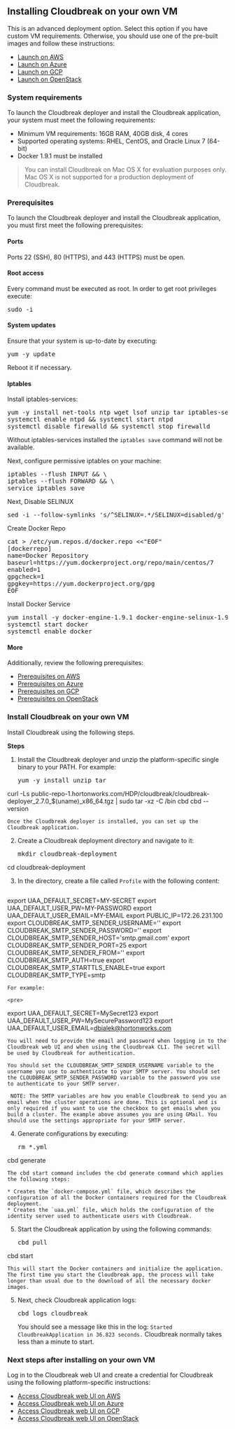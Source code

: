 ## Installing Cloudbreak on your own VM

This is an advanced deployment option. Select this option if you have custom VM requirements. Otherwise, you should use one of the pre-built images and follow these instructions:

* [Launch on AWS](aws-launch.md)  
* [Launch on Azure](azure-launch.md)  
* [Launch on GCP](gcp-launch.md)  
* [Launch on OpenStack](os-launch.md)   

### System requirements

To launch the Cloudbreak deployer and install the Cloudbreak application, your system must meet the following requirements:

* Minimum VM requirements: 16GB RAM, 40GB disk, 4 cores
* Supported operating systems: RHEL, CentOS, and Oracle Linux 7 (64-bit)
* Docker 1.9.1 must be installed

> You can install Cloudbreak on Mac OS X for evaluation purposes only. Mac OS X is not supported for a production deployment of Cloudbreak.


### Prerequisites

To launch the Cloudbreak deployer and install the Cloudbreak application, you must first meet the following prerequisites:

#### Ports

Ports 22 (SSH), 80 (HTTPS), and 443 (HTTPS) must be open.

#### Root access

Every command must be executed as root. In order to get root privileges execute:

<pre>sudo -i</pre>

#### System updates

Ensure that your system is up-to-date by executing:

<pre>yum -y update</pre>

Reboot it if necessary.

#### Iptables

Install iptables-services:

<pre>
yum -y install net-tools ntp wget lsof unzip tar iptables-services
systemctl enable ntpd && systemctl start ntpd
systemctl disable firewalld && systemctl stop firewalld
</pre>

Without iptables-services installed the `iptables save` command will not be available.

Next, configure permissive iptables on your machine:

<pre>
iptables --flush INPUT && \
iptables --flush FORWARD && \
service iptables save
</pre>

Next, Disable SELINUX
<pre>
sed -i --follow-symlinks 's/^SELINUX=.*/SELINUX=disabled/g' /etc/sysconfig/selinux
</pre>

Create Docker Repo
<pre>
cat > /etc/yum.repos.d/docker.repo <<"EOF"
[dockerrepo]
name=Docker Repository
baseurl=https://yum.dockerproject.org/repo/main/centos/7
enabled=1
gpgcheck=1
gpgkey=https://yum.dockerproject.org/gpg
EOF
</pre>

Install Docker Service
<pre>
yum install -y docker-engine-1.9.1 docker-engine-selinux-1.9.1
systemctl start docker
systemctl enable docker
</pre>

#### More

Additionally, review the following prerequisites:

* [Prerequisites on AWS](aws-launch.md#meet-the-prerequisites)
* [Prerequisites on Azure](azure-launch.md#meet-the-prerequisites)
* [Prerequisites on GCP](gcp-launch.md#meet-the-prerequisites)
* [Prerequisites on OpenStack](os-launch.md#meet-the-prerequisites)


### Install Cloudbreak on your own VM

Install Cloudbreak using the following steps.


**Steps**

1. Install the Cloudbreak deployer and unzip the platform-specific single binary to your PATH. For example:

    <pre>yum -y install unzip tar
curl -Ls public-repo-1.hortonworks.com/HDP/cloudbreak/cloudbreak-deployer_2.7.0_$(uname)_x86_64.tgz | sudo tar -xz -C /bin cbd
cbd --version</pre>


    Once the Cloudbreak deployer is installed, you can set up the Cloudbreak application.

2. Create a Cloudbreak deployment directory and navigate to it:

    <pre>mkdir cloudbreak-deployment
cd cloudbreak-deployment</pre>

3. In the directory, create a file called `Profile` with the following content:

    <pre>
export UAA_DEFAULT_SECRET=MY-SECRET
export UAA_DEFAULT_USER_PW=MY-PASSWORD
export UAA_DEFAULT_USER_EMAIL=MY-EMAIL
export PUBLIC_IP=172.26.231.100
export CLOUDBREAK_SMTP_SENDER_USERNAME='<myemail>'
export CLOUDBREAK_SMTP_SENDER_PASSWORD='<mypassword>'
export CLOUDBREAK_SMTP_SENDER_HOST='smtp.gmail.com'
export CLOUDBREAK_SMTP_SENDER_PORT=25
export CLOUDBREAK_SMTP_SENDER_FROM='<myemail>'
export CLOUDBREAK_SMTP_AUTH=true
export CLOUDBREAK_SMTP_STARTTLS_ENABLE=true
export CLOUDBREAK_SMTP_TYPE=smtp
</pre>

    For example:

    <pre>
export UAA_DEFAULT_SECRET=MySecret123
export UAA_DEFAULT_USER_PW=MySecurePassword123
export UAA_DEFAULT_USER_EMAIL=dbialek@hortonworks.com
    </pre>

    You will need to provide the email and password when logging in to the Cloudbreak web UI and when using the Cloudbreak CLI. The secret will be used by Cloudbreak for authentication.
    
    You should set the CLOUDBREAK_SMTP_SENDER_USERNAME variable to the username you use to authenticate to your SMTP server. You should set the CLOUDBREAK_SMTP_SENDER_PASSWORD variable to the password you use to authenticate to your SMTP server.

     NOTE: The SMTP variables are how you enable Cloudbreak to send you an email when the cluster operations are done. This is optional and is only required if you want to use the checkbox to get emails when you build a cluster. The example above assumes you are using GMail. You should use the settings appropriate for your SMTP server.

4. Generate configurations by executing:

    <pre>rm *.yml
cbd generate</pre>   

    The cbd start command includes the cbd generate command which applies the following steps:

    * Creates the `docker-compose.yml` file, which describes the configuration of all the Docker containers required for the Cloudbreak deployment.  
    * Creates the `uaa.yml` file, which holds the configuration of the identity server used to authenticate users with Cloudbreak.   

5. Start the Cloudbreak application by using the following commands:

    <pre>cbd pull
cbd start</pre>

    This will start the Docker containers and initialize the application. The first time you start the Cloudbreak app, the process will take longer than usual due to the download of all the necessary docker images.

5. Next, check Cloudbreak application logs:

    <pre>cbd logs cloudbreak</pre>

    You should see a message like this in the log: `Started CloudbreakApplication in 36.823 seconds.` Cloudbreak normally takes less than a minute to start.




### Next steps after installing on your own VM

Log in to the Cloudbreak web UI and create a credential for Cloudbreak using the following platform-specific instructions:

* [Access Cloudbreak web UI on AWS](aws-launch.md#access-cloudbreak-web-ui)  
* [Access Cloudbreak web UI on Azure](azure-launch.md#access-cloudbreak-web-ui)  
* [Access Cloudbreak web UI on GCP](gcp-launch.md#access-cloudbreak-web-ui)  
* [Access Cloudbreak web UI on OpenStack](os-launch.md#access-cloudbreak-web-ui)  
